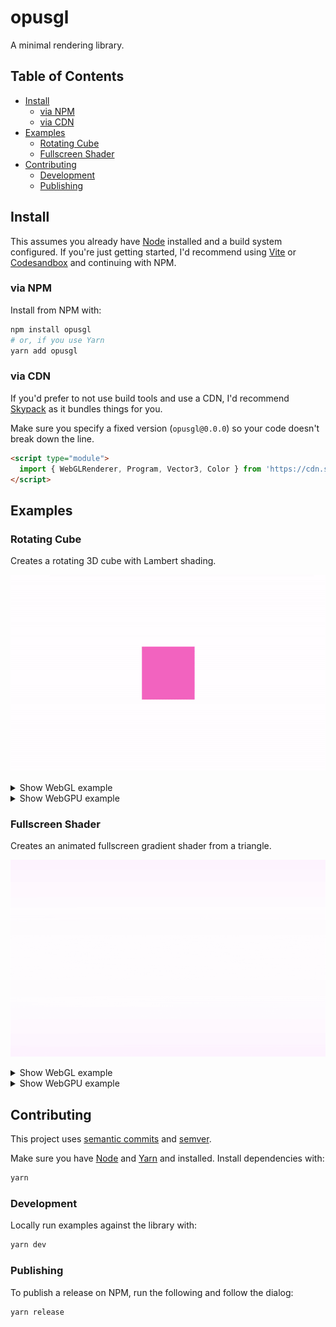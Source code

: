 # opusgl

A minimal rendering library.

## Table of Contents

- [Install](#install)
  - [via NPM](#via-npm)
  - [via CDN](#via-cdn)
- [Examples](#examples)
  - [Rotating Cube](#rotating-cube)
  - [Fullscreen Shader](#fullscreen-shader)
- [Contributing](#contributing)
  - [Development](#development)
  - [Publishing](#publishing)

## Install

This assumes you already have [Node](https://nodejs.org) installed and a build system configured. If you're just getting started, I'd recommend using [Vite](https://vitejs.dev) or [Codesandbox](https://codesandbox.io) and continuing with NPM.

### via NPM

Install from NPM with:

```bash
npm install opusgl
# or, if you use Yarn
yarn add opusgl
```

### via CDN

If you'd prefer to not use build tools and use a CDN, I'd recommend [Skypack](https://skypack.dev) as it bundles things for you.

Make sure you specify a fixed version (`opusgl@0.0.0`) so your code doesn't break down the line.

```html
<script type="module">
  import { WebGLRenderer, Program, Vector3, Color } from 'https://cdn.skypack.dev/opusgl'
</script>
```

## Examples

### Rotating Cube

Creates a rotating 3D cube with Lambert shading.

![Example Preview](/.github/screenshots/rotating-cube.gif)

<details>
  <summary>Show WebGL example</summary>

```js
import { WebGLRenderer, PerspectiveCamera, Geometry, Material, Color, Mesh } from 'opusgl'

const renderer = new WebGLRenderer()
renderer.setSize(window.innerWidth, window.innerHeight)
document.body.appendChild(renderer.canvas)

const camera = new PerspectiveCamera(45, window.innerWidth / window.innerHeight)
camera.position.z = 5

const geometry = new Geometry({
  position: {
    size: 3,
    data: new Float32Array([
      0.5, 0.5, 0.5, 0.5, 0.5, -0.5, 0.5, -0.5, 0.5, 0.5, -0.5, -0.5, -0.5, 0.5, -0.5, -0.5, 0.5, 0.5, -0.5, -0.5, -0.5,
      -0.5, -0.5, 0.5, -0.5, 0.5, -0.5, 0.5, 0.5, -0.5, -0.5, 0.5, 0.5, 0.5, 0.5, 0.5, -0.5, -0.5, 0.5, 0.5, -0.5, 0.5,
      -0.5, -0.5, -0.5, 0.5, -0.5, -0.5, 0.5, 0.5, -0.5, -0.5, 0.5, -0.5, 0.5, -0.5, -0.5, -0.5, -0.5, -0.5, -0.5, 0.5,
      0.5, 0.5, 0.5, 0.5, -0.5, -0.5, 0.5, 0.5, -0.5, 0.5,
    ]),
  },
  normal: {
    size: 3,
    data: new Float32Array([
      1, 0, 0, 1, 0, 0, 1, 0, 0, 1, 0, 0, -1, 0, 0, -1, 0, 0, -1, 0, 0, -1, 0, 0, 0, 1, 0, 0, 1, 0, 0, 1, 0, 0, 1, 0, 0,
      -1, 0, 0, -1, 0, 0, -1, 0, 0, -1, 0, 0, 0, -1, 0, 0, -1, 0, 0, -1, 0, 0, -1, 0, 0, 1, 0, 0, 1, 0, 0, 1, 0, 0, 1,
    ]),
  },
  uv: {
    size: 2,
    data: new Float32Array([
      0, 1, 1, 1, 0, 0, 1, 0, 0, 1, 1, 1, 0, 0, 1, 0, 0, 1, 1, 1, 0, 0, 1, 0, 0, 1, 1, 1, 0, 0, 1, 0, 0, 1, 1, 1, 0, 0,
      1, 0, 0, 1, 1, 1, 0, 0, 1, 0,
    ]),
  },
  index: {
    size: 1,
    data: new Uint32Array([
      0, 2, 1, 2, 3, 1, 4, 6, 5, 6, 7, 5, 8, 10, 9, 10, 11, 9, 12, 14, 13, 14, 15, 13, 16, 18, 17, 18, 19, 17, 20, 22,
      21, 22, 23, 21,
    ]),
  },
})

const material = new Material({
  uniforms: {
    color: new Color('hotpink'),
  },
  vertex: `
    layout(std140) uniform Uniforms {
      mat4 projectionMatrix;
      mat4 viewMatrix;
      mat4 modelMatrix;
      mat3 normalMatrix;
      vec3 color;
    };

    in vec3 position;
    in vec3 normal;
    out vec3 vNormal;
    out vec3 vColor;

    void main() {
      vNormal = normalMatrix * normal;
      vColor = color;
      gl_Position = projectionMatrix * viewMatrix * modelMatrix * vec4(position, 1.0);
    }
  `,
  fragment: `
    in vec3 vNormal;
    in vec3 vColor;
    out vec4 pc_fragColor;

    void main() {
      float lighting = dot(vNormal, normalize(vec3(10)));

      pc_fragColor = vec4(vColor + lighting * 0.1, 1.0);
    }
  `,
})

const mesh = new Mesh(geometry, material)

window.addEventListener('resize', () => {
  renderer.setSize(window.innerWidth, window.innerHeight)
  camera.aspect = window.innerWidth / window.innerHeight
  camera.updateProjectionMatrix()
})

const animate = (time) => {
  requestAnimationFrame(animate)
  mesh.rotation.z = mesh.rotation.y = time / 1500
  renderer.render(mesh, camera)
}
requestAnimationFrame(animate)
```

</details>

<details>
  <summary>Show WebGPU example</summary>

```js
import { WebGPURenderer, PerspectiveCamera, Geometry, Material, Color, Mesh } from 'opusgl'

const renderer = await new WebGPURenderer().init()
renderer.setSize(window.innerWidth, window.innerHeight)
document.body.appendChild(renderer.canvas)

const camera = new PerspectiveCamera(45, window.innerWidth / window.innerHeight)
camera.position.z = 5

const geometry = new Geometry({
  position: {
    size: 3,
    data: new Float32Array([
      0.5, 0.5, 0.5, 0.5, 0.5, -0.5, 0.5, -0.5, 0.5, 0.5, -0.5, -0.5, -0.5, 0.5, -0.5, -0.5, 0.5, 0.5, -0.5, -0.5, -0.5,
      -0.5, -0.5, 0.5, -0.5, 0.5, -0.5, 0.5, 0.5, -0.5, -0.5, 0.5, 0.5, 0.5, 0.5, 0.5, -0.5, -0.5, 0.5, 0.5, -0.5, 0.5,
      -0.5, -0.5, -0.5, 0.5, -0.5, -0.5, 0.5, 0.5, -0.5, -0.5, 0.5, -0.5, 0.5, -0.5, -0.5, -0.5, -0.5, -0.5, -0.5, 0.5,
      0.5, 0.5, 0.5, 0.5, -0.5, -0.5, 0.5, 0.5, -0.5, 0.5,
    ]),
  },
  normal: {
    size: 3,
    data: new Float32Array([
      1, 0, 0, 1, 0, 0, 1, 0, 0, 1, 0, 0, -1, 0, 0, -1, 0, 0, -1, 0, 0, -1, 0, 0, 0, 1, 0, 0, 1, 0, 0, 1, 0, 0, 1, 0, 0,
      -1, 0, 0, -1, 0, 0, -1, 0, 0, -1, 0, 0, 0, -1, 0, 0, -1, 0, 0, -1, 0, 0, -1, 0, 0, 1, 0, 0, 1, 0, 0, 1, 0, 0, 1,
    ]),
  },
  uv: {
    size: 2,
    data: new Float32Array([
      0, 1, 1, 1, 0, 0, 1, 0, 0, 1, 1, 1, 0, 0, 1, 0, 0, 1, 1, 1, 0, 0, 1, 0, 0, 1, 1, 1, 0, 0, 1, 0, 0, 1, 1, 1, 0, 0,
      1, 0, 0, 1, 1, 1, 0, 0, 1, 0,
    ]),
  },
  index: {
    size: 1,
    data: new Uint32Array([
      0, 2, 1, 2, 3, 1, 4, 6, 5, 6, 7, 5, 8, 10, 9, 10, 11, 9, 12, 14, 13, 14, 15, 13, 16, 18, 17, 18, 19, 17, 20, 22,
      21, 22, 23, 21,
    ]),
  },
})

const material = new Material({
  uniforms: {
    color: new Color('hotpink'),
  },
  vertex: `
    struct Uniforms {
      projectionMatrix: mat4x4<f32>,
      modelMatrix: mat4x4<f32>,
      viewMatrix: mat4x4<f32>,
      normalMatrix: mat3x3<f32>,
      color: vec3<f32>,
    };
    @binding(0) @group(0) var<uniform> uniforms: Uniforms;

    struct VertexIn {
      @location(0) position: vec3<f32>,
      @location(1) normal: vec3<f32>,
    };

    struct VertexOut {
      @builtin(position) position: vec4<f32>,
      @location(0) color: vec3<f32>,
      @location(1) normal: vec3<f32>,
    };

    @stage(vertex)
    fn main(input: VertexIn) -> VertexOut {
      var out: VertexOut;
      out.position = uniforms.projectionMatrix * uniforms.viewMatrix * uniforms.modelMatrix * vec4(input.position, 1.0);
      out.color = uniforms.color;
      out.normal = uniforms.normalMatrix * input.normal;
      return out;
    }
  `,
  fragment: `
    struct FragmentIn {
      @location(0) color: vec3<f32>,
      @location(1) normal: vec3<f32>,
    };

    struct FragmentOut {
      @location(0) color: vec4<f32>,
    };

    @stage(fragment)
    fn main(input: FragmentIn) -> FragmentOut {
      var out: FragmentOut;
      var lighting = dot(input.normal, normalize(vec3(10.0)));
      out.color = vec4(input.color + lighting * 0.1, 1.0);
      return out;
    }
  `,
})

const mesh = new Mesh(geometry, material)

window.addEventListener('resize', () => {
  renderer.setSize(window.innerWidth, window.innerHeight)
  camera.aspect = window.innerWidth / window.innerHeight
  camera.updateProjectionMatrix()
})

const animate = (time) => {
  requestAnimationFrame(animate)
  mesh.rotation.z = mesh.rotation.y = time / 1500
  renderer.render(mesh, camera)
}
requestAnimationFrame(animate)
```

</details>

### Fullscreen Shader

Creates an animated fullscreen gradient shader from a triangle.

![Example Preview](/.github/screenshots/fullscreen-shader.gif)

<details>
  <summary>Show WebGL example</summary>

```js
import { WebGLRenderer, Program, Texture } from 'opusgl'

const renderer = new WebGLRenderer()
renderer.setSize(window.innerWidth, window.innerHeight)
document.body.appendChild(renderer.canvas)

const program = new Program({
  attributes: {
    position: { size: 2, data: new Float32Array([-1, -1, 3, -1, -1, 3]) },
    uv: { size: 2, data: new Float32Array([0, 0, 2, 0, 0, 2]) },
  },
  uniforms: {
    time: 0,
    texture: await new Texture().fromData(new Uint8Array([76, 51, 128, 255]), 1, 1),
  },
  vertex: `
    in vec2 uv;
    in vec3 position;

    out vec2 vUv;
  
    void main() {
      vUv = uv;
      gl_Position = vec4(position, 1);
    }
  `,
  fragment: `
    layout(std140) uniform Uniforms {
      float time;
    };
    uniform sampler2D test;

    in vec2 vUv;
    out vec4 pc_fragColor;

    void main() {
      pc_fragColor = vec4(0.5 + 0.3 * cos(vUv.xyx + time), 0.0) + texture(test, vUv);
    }
  `,
})

window.addEventListener('resize', () => {
  renderer.setSize(window.innerWidth, window.innerHeight)
})

const animate = (time) => {
  requestAnimationFrame(animate)
  program.uniforms.time = time / 1000
  renderer.render(program)
}
requestAnimationFrame(animate)
```

</details>

<details>
  <summary>Show WebGPU example</summary>

```js
import { WebGPURenderer, Program, Texture } from 'opusgl'

const renderer = await new WebGPURenderer().init()
renderer.setSize(window.innerWidth, window.innerHeight)
document.body.appendChild(renderer.canvas)

const program = new Program({
  attributes: {
    position: { size: 2, data: new Float32Array([-1, -1, 3, -1, -1, 3]) },
    uv: { size: 2, data: new Float32Array([0, 0, 2, 0, 0, 2]) },
  },
  uniforms: {
    time: 0,
    texture: await new Texture().fromData(new Uint8Array([76, 51, 128, 255]), 1, 1),
  },
  vertex: `
    struct Uniforms {
      time: f32,
    };
    @binding(0) @group(0) var<uniform> uniforms: Uniforms;

    struct VertexIn {
      @location(0) position: vec3<f32>,
      @location(1) uv: vec2<f32>,
    };

    struct VertexOut {
      @builtin(position) position: vec4<f32>,
      @location(0) color: vec4<f32>,
      @location(1) uv: vec2<f32>,
    };

    @stage(vertex)
    fn main(input: VertexIn) -> VertexOut {
      var out: VertexOut;
      out.position = vec4(input.position, 1.0);
      out.color = vec4(0.5 + 0.3 * cos(vec3(input.uv, 0.0) + uniforms.time), 0.0);
      out.uv = input.uv;
      return out;
    }
  `,
  fragment: `
    @binding(1) @group(0) var sample: sampler;
    @binding(2) @group(0) var texture: texture_2d<f32>;

    struct FragmentIn {
      @location(0) color: vec4<f32>,
      @location(1) uv: vec2<f32>,
    };

    struct FragmentOut {
      @location(0) color: vec4<f32>,
    };

    @stage(fragment)
    fn main(input: FragmentIn) -> FragmentOut {
      var out: FragmentOut;
      out.color = input.color + textureSample(texture, sample, input.uv);
      return out;
    }
  `,
})

window.addEventListener('resize', () => {
  renderer.setSize(window.innerWidth, window.innerHeight)
})

const animate = (time) => {
  requestAnimationFrame(animate)
  program.uniforms.time = time / 1000
  renderer.render(program)
}
requestAnimationFrame(animate)
```

</details>

## Contributing

This project uses [semantic commits](https://conventionalcommits.org) and [semver](https://semver.org).

Make sure you have [Node](https://nodejs.org) and [Yarn](https://yarnpkg.com) and installed. Install dependencies with:

```bash
yarn
```

### Development

Locally run examples against the library with:

```bash
yarn dev
```

### Publishing

To publish a release on NPM, run the following and follow the dialog:

```bash
yarn release
```
